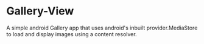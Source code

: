 # Gallery-View
A simple android Gallery app that uses android's inbuilt provider.MediaStore to load and display images using a content resolver.
